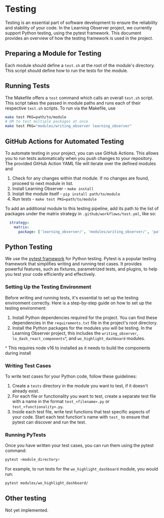 # Testing

Testing is an essential part of software development to ensure the reliability and stability of your code. In the Learning Observer project, we currently support Python testing, using the pytest framework. This document provides an overview of how the testing framework is used in the project.

## Preparing a Module for Testing

Each module should define a `test.sh` at the root of the module's directory. This script should define how to run the tests for the module.

## Running Tests

The Makefile offers a `test` command which calls an overall `test.sh` script. This script takes the passed in module paths and runs each of their respective `test.sh` scripts. To run via the Makefile, use

```bash
make test PKG=path/to/module
# OR to test multiple packages at once
make test PKG="modules/writing_observer learning_observer"
```

## GitHub Actions for Automated Testing

To automate testing in your project, you can use GitHub Actions. This allows you to run tests automatically when you push changes to your repository. The provided GitHub Action YAML file will iterate over the defined modules and

1. Check for any changes within that module. If no changes are found, proceed to next module in list.
1. Install Learning Observer - `make install`
1. Install the module itself - `pip install path/to/module`
1. Run tests - `make test PKG=path/to/module`

To add an additional module to this testing pipeline, add its path to the list of packages under the matrix strategy in `.github/workflows/test.yml`, like so:

```yml
  strategy:
    matrix:
      package: ['learning_observer/', 'modules/writing_observer/', 'path/to/new/module/']
```

## Python Testing

We use the [pytest framework](https://docs.pytest.org/) for Python testing. Pytest is a popular testing framework that simplifies writing and running test cases. It provides powerful features, such as fixtures, parametrized tests, and plugins, to help you test your code efficiently and effectively.

### Setting Up the Testing Environment

Before writing and running tests, it's essential to set up the testing environment correctly. Here is a step-by-step guide on how to set up the testing environment:

1. Install Python dependencies required for the project. You can find these dependencies in the `requirements.txt` file in the project's root directory.
2. Install the Python packages for the modules you will be testing. In the Learning Observer project, this includes the `writing_observer`, `lo_dash_react_components`^, and `wo_highlight_dashboard` modules.

^ This requires node v16 to installed as it needs to build the components during install

### Writing Test Cases

To write test cases for your Python code, follow these guidelines:

1. Create a `tests` directory in the module you want to test, if it doesn't already exist.
2. For each file or functionality you want to test, create a separate test file with a name in the format `test_<filename>.py` or `test_<functionality>.py`.
3. Inside each test file, write test functions that test specific aspects of your code. Start each test function's name with `test_` to ensure that pytest can discover and run the test.

### Running PyTests

Once you have written your test cases, you can run them using the pytest command:

```bash
pytest <module_directory>
```

For example, to run tests for the `wo_highlight_dashboard` module, you would run:

```bash
pytest modules/wo_highlight_dashboard/
```

## Other testing

Not yet implemented.
